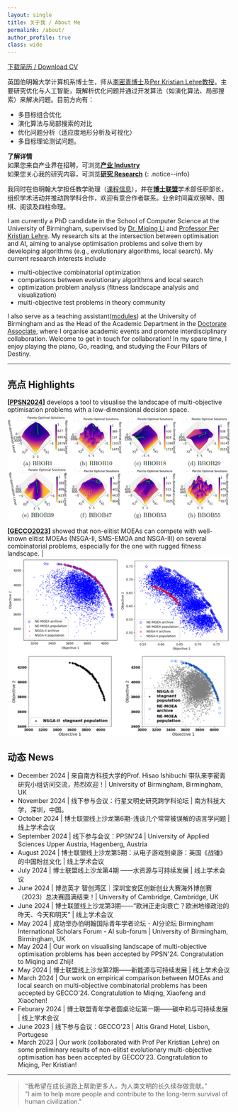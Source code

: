 ```yaml
---
layout: single
title: 关于我 / About Me
permalink: /about/
author_profile: true
class: wide
---
```




[ 下载简历 / Download CV ](/assets/files/cv.pdf)

英国伯明翰大学计算机系博士生，师从[李密青博士](https://sites.google.com/view/miqing-li/applied-research)及[Per Kristian Lehre教授](https://pklehre.github.io/EC-Theory-UoB/Lehre/)。主要研究优化与人工智能，既解析优化问题并通过开发算法（如演化算法、局部搜索）来解决问题。目前方向有：
 - 多目标组合优化
 - 演化算法与局部搜索的对比
 - 优化问题分析（适应度地形分析及可视化）
 - 多目标理论测试问题。

**了解详情**<br />
如果您来自产业界在招聘，可浏览[**产业 Industry**](/industry/)<br />如果您关心我的研究内容，可浏览[**研究 Research**](/research/)
{: .notice--info}

我同时在伯明翰大学担任教学助理（[课程信息](/teaching/)），并在[**博士联盟**](https://www.doctorateassociation.org/)学术部任职部长，组织学术活动并推动跨学科合作，欢迎有意合作者联系。业余时间喜欢钢琴、围棋、阅读及四柱命理。


I am currently a PhD candidate in the School of Computer Science at the University of Birmingham, supervised by [Dr. Miqing Li](https://sites.google.com/view/miqing-li/applied-research) and [Professor Per Kristian Lehre](https://pklehre.github.io/EC-Theory-UoB/Lehre/). My research sits at the intersection between optimisation and AI, aiming to analyse optimisation problems and solve them by developing algorithms (e.g., evolutionary algorithms, local search). My current research interests include
 - multi-objective combinatorial optimization
 - comparisons between evolutionary algorithms and local search
 - optimization problem analysis (fitness landscape analysis and visualization)
 - multi-objective test problems in theory community

I also serve as a teaching assistant([modules](/teaching/)) at the University of Birmingham and as the Head of the Academic Department in the [Doctorate Associate](https://www.doctorateassociation.org/), where I organise academic events and promote interdisciplinary collaboration. Welcome to get in touch for collaboration! In my spare time, I enjoy playing the piano, Go, reading, and studying the Four Pillars of Destiny.


---

## 亮点 Highlights

**\[[PPSN2024](https://dl.acm.org/doi/10.1007/978-3-031-70085-9_19)\]** develops a tool to visualise the landscape of multi-objective optimisation problems with a low-dimensional decision space. 
<img src="/assets/images/PPSN2024.png" alt="PPSN2024" width="800" style="display: block; margin: auto;">


**\[[GECCO2023](https://dl.acm.org/doi/10.1145/3583133.3590646)\]** showed that non-elitist MOEAs can compete with well-known elitist MOEAs (NSGA-II, SMS-EMOA and NSGA-III) on several combinatorial problems, especially for the one with rugged fitness landscape. | 
<img src="/assets/images/GECCO2023.png" alt="GECCO2023" width="800" style="display: block; margin: auto;">


## 动态 News
 - December 2024 | 来自南方科技大学的Prof. Hisao Ishibuchi 带队来李密青研究小组访问交流，热烈欢迎！| University of Birmingham, Birmingham, UK
 - November 2024 | 线下参与会议：行星文明史研究跨学科论坛 | 南方科技大学，深圳，中国。
 - October 2024 | 博士联盟线上沙龙第6期-浅谈几个常常被误解的语言学问题 | 线上学术会议
 - September 2024 | 线下参与会议：PPSN'24 | University of Applied Sciences Upper Austria, Hagenberg, Austria
 - August 2024 | 博士联盟线上沙龙第5期：从电子游戏到桌游：英国《战锤》的中国粉丝文化 | 线上学术会议
 - July 2024 | 博士联盟线上沙龙第4期 ——水资源与可持续发展 | 线上学术会议
 - June 2024 | 博览英才 智创湾区｜深圳宝安区创新创业大赛海外博创赛（2023）总决赛圆满结束！| University of Cambridge, Cambridge, UK
 - June 2024 | 博士联盟线上沙龙第3期——“欧洲正走向衰亡？欧洲地缘政治的昨天、今天和明天” | 线上学术会议
 - May 2024 | 成功举办伯明翰国际青年学者论坛 - AI分论坛 Birmingham International Scholars Forum - AI sub-forum | University of Birmingham, Birmingham, UK
 - May 2024 | Our work on visualising landscape of multi-objective optimisation problems has been accepted by PPSN'24. Congratulation to Miqing and Zhiji!
 - May 2024 | 博士联盟线上沙龙第2期——新能源与可持续发展 | 线上学术会议
 - March 2024 | Our work on empirical comparison between MOEAs and local search on multi-objective combinatorial problems has been accepted by GECCO'24. Congratulation to Miqing, Xiaofeng and Xiaochen!
 - Feburary 2024 | 博士联盟青年学者圆桌论坛第一期——碳中和与可持续发展 | 线上学术会议
 - June 2023 | 线下参与会议：GECCO'23 | Altis Grand Hotel, Lisbon, Portugese
 - March 2023 | Our work (collaborated with Prof Per Kristian Lehre) on some preliminary results of non-elitist evolutionary multi-objective optimisation has been accepted by GECCO'23. Congratulation to Miqing, Per Kristian!



---

> “我希望在成长道路上帮助更多人，为人类文明的长久续存做贡献。”<br />
> "I aim to help more people and contribute to the long-term survival of human civilization."